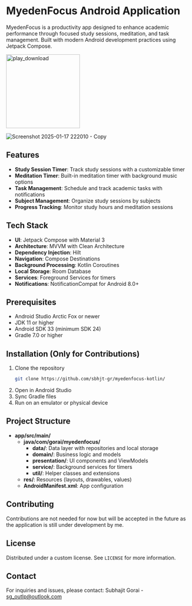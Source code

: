 # MyedenFocus Android Application

MyedenFocus is a productivity app designed to enhance academic performance through focused study sessions, meditation, and task management. Built with modern Android development practices using Jetpack Compose.

<a href="https://play.google.com/store/apps/details?id=com.gorai.myedenfocus">
  <img src="https://github.com/user-attachments/assets/bdc18fc5-5a99-410c-b383-eaf9c737176e" alt="play_download" width="200"/>
</a>

<br>

![Screenshot 2025-01-17 222010 - Copy](https://github.com/user-attachments/assets/8c6b43bf-119d-4300-be75-af1f9140555c)

## Features

- **Study Session Timer**: Track study sessions with a customizable timer
- **Meditation Timer**: Built-in meditation timer with background music options
- **Task Management**: Schedule and track academic tasks with notifications
- **Subject Management**: Organize study sessions by subjects
- **Progress Tracking**: Monitor study hours and meditation sessions

## Tech Stack

- **UI**: Jetpack Compose with Material 3
- **Architecture**: MVVM with Clean Architecture
- **Dependency Injection**: Hilt
- **Navigation**: Compose Destinations
- **Background Processing**: Kotlin Coroutines
- **Local Storage**: Room Database
- **Services**: Foreground Services for timers
- **Notifications**: NotificationCompat for Android 8.0+

## Prerequisites

- Android Studio Arctic Fox or newer
- JDK 11 or higher
- Android SDK 33 (minimum SDK 24)
- Gradle 7.0 or higher

## Installation (Only for Contributions)

1. Clone the repository
   ```sh
   git clone https://github.com/sbhjt-gr/myedenfocus-kotlin/
   ```
2. Open in Android Studio
3. Sync Gradle files
4. Run on an emulator or physical device

## Project Structure

- **app/src/main/**
  - **java/com/gorai/myedenfocus/**
    - **data/**: Data layer with repositories and local storage
    - **domain/**: Business logic and models
    - **presentation/**: UI components and ViewModels
    - **service/**: Background services for timers
    - **util/**: Helper classes and extensions
  - **res/**: Resources (layouts, drawables, values)
  - **AndroidManifest.xml**: App configuration

## Contributing

Contributions are not needed for now but will be accepted in the future as the application is still under development by me.

## License

Distributed under a custom license. See `LICENSE` for more information.

## Contact

For inquiries and issues, please contact:
Subhajit Gorai - [sg_outlp@outlook.com](mailto:sg_outlp@outlook.com)
